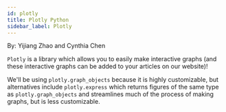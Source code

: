 ```yaml
---
id: plotly
title: Plotly Python
sidebar_label: Plotly
---
```


By: Yijiang Zhao and Cynthia Chen

`Plotly` is a library which allows you to easily make interactive graphs (and these interactive graphs can be added to your articles on our website)!

We'll be using `plotly.graph_objects` because it is highly customizable, but alternatives include `plotly.express` which returns figures of the same type as `plotly.graph_objects` and streamlines much of the process of making graphs, but is less customizable.

